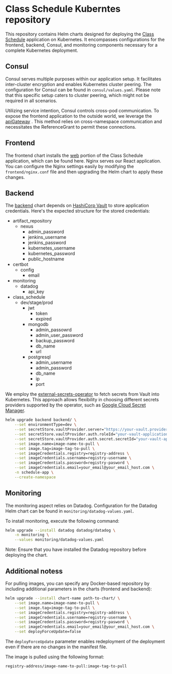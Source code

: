 # Class Schedule Kuberntes repository
This repository contains Helm charts designed for deploying the [Class Schedule](https://github.com/BlueTeam2/ClassSchedule) application on Kubernetes. It encompasses configurations for the frontend, backend, Consul, and monitoring components necessary for a complete Kubernetes deployment.

## Consul
Consul serves multiple purposes within our application setup. It facilitates inter-cluster encryption and enables Kubernetes cluster peering. The configuration for Consul can be found in `consul/values.yaml`. Please note that this specific setup caters to cluster peering, which might not be required in all scenarios.

Utilizing service intention, Consul controls cross-pod communication. To expose the frontend application to the outside world, we leverage the [apiGateway](https://developer.hashicorp.com/consul/docs/connect/gateways/api-gateway) . This method relies on cross-namespace communication and necessitates the ReferenceGrant to permit these connections.

## Frontend
The frontend chart installs the [web](https://github.com/BlueTeam2/class-schedule-frontend) portion of the Class Schedule application, which can be found here. Nginx serves our React application. You can configure the Nginx settings easily by modifying the `frontend/nginx.conf` file and then upgrading the Helm chart to apply these changes.

## Backend
The [backend](https://github.com/BlueTeam2/ClassSchedule) chart depends on [HashiCorp Vault](https://www.vaultproject.io/) to store application credentials. Here's the expected structure for the stored credentials:

- artifact_repository
  - nexus
    - admin_password
    - jenkins_username
    - jenkins_password
    - kubernetes_username
    - kubernetes_password
    - public_hostname
- certbot
  - config
    - email
- monitoring
  - datadog
    - api_key
- class_schedule
  - dev/stage/prod
    - jwt
      - token
      - expired
    - mongodb
      - admin_passowrd
      - admin_user_password
      - backup_password
      - db_name
      - url
    - postgresql
      - admin_username
      - admin_password
      - db_name
      - ip
      - port

We employ the [external-secrets-operator](https://github.com/external-secrets/external-secrets) to fetch secrets from Vault into Kubernetes. This approach allows flexibility in choosing different secrets providers supported by the operator, such as [Google Cloud Secret Manager](https://external-secrets.io/latest/provider/aws-secrets-manager/).


```bash
helm upgrade backend backend/ \
    --set environmentType=dev \
    --set secretStore.vaultProvider.server="https://your-vault.provider.address/" \
    --set secretStore.vaultProvider.auth.roleId="your-vault-application-role-id" \
    --set secretStore.vaultProvider.auth.secret.secretId="your-vault-application-secret-id" \
    --set image.name=image-name-to-pull \
    --set image.tag=image-tag-to-pull \
    --set imageCredentials.registry=registry-address \
    --set imageCredentials.username=registry-username \
    --set imageCredentials.password=registry-pasword \
    --set imageCredentials.email=your_email@your_email_host.com \
    -n schedule-app \
    --create-namespace
```


## Monitoring
The monitoring aspect relies on Datadog. Configuration for the Datadog Helm chart can be found in `monitoring/datadog-values.yaml`.

To install monitoring, execute the following command:
```bash
helm upgrade --install datadog datadog/datadog \
    -n monitoring \
    --values monitoring/datadog-values.yaml 
```
Note: Ensure that you have installed the Datadog repository before deploying the chart.

## Additional notess
For pulling images, you can specify any Docker-based repository by including additional parameters in the charts (frontend and backend):

```bash
helm upgrade --install chart-name path-to-chart/ \
    --set image.name=image-name-to-pull \
    --set image.tag=image-tag-to-pull \
    --set imageCredentials.registry=registry-address \
    --set imageCredentials.username=registry-username \
    --set imageCredentials.password=registry-pasword \
    --set imageCredentials.email=your_email@your_email_host.com \
    --set deployForceUpdate=false
```

The `deployForceUpdate` parameter enables redeployment of the deployment even if there are no changes in the manifest file.

The image is pulled using the following format:
```
registry-address/image-name-to-pull:image-tag-to-pull
```
